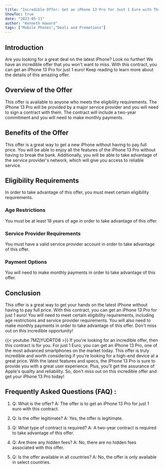 ```yaml
---
title: "Incredible Offer: Get an iPhone 13 Pro for Just 1 Euro with This Contract!"
ShowToc: true 
date: "2023-05-11"
author: "Kenneth Howard" 
tags: ["Mobile Phones","Deals and Promotions"]
---
```

## Introduction
Are you looking for a great deal on the latest iPhone? Look no further!  We have an incredible offer that you won't want to miss. With this contract, you can get an iPhone 13 Pro for just 1 euro! Keep reading to learn more about the details of this amazing offer. 

## Overview of the Offer
This offer is available to anyone who meets the eligibility requirements. The iPhone 13 Pro will be provided by a major service provider and you will need to sign a contract with them. The contract will include a two-year commitment and you will need to make monthly payments. 

## Benefits of the Offer
This offer is a great way to get a new iPhone without having to pay full price. You will be able to enjoy all the features of the iPhone 13 Pro without having to break the bank. Additionally, you will be able to take advantage of the service provider's network, which will give you access to reliable service. 

## Eligibility Requirements
In order to take advantage of this offer, you must meet certain eligibility requirements. 

### Age Restrictions
You must be at least 18 years of age in order to take advantage of this offer. 

### Service Provider Requirements
You must have a valid service provider account in order to take advantage of this offer. 

### Payment Options
You will need to make monthly payments in order to take advantage of this offer. 

## Conclusion
This offer is a great way to get your hands on the latest iPhone without having to pay full price. With this contract, you can get an iPhone 13 Pro for just 1 euro! You will need to meet certain eligibility requirements, including age restrictions and service provider requirements. You will also need to make monthly payments in order to take advantage of this offer. Don't miss out on this incredible opportunity!

{{< youtube 7MZjYUDRTD8 >}} 
If you're looking for an incredible offer, then this contract is for you. For just 1 Euro, you can get an iPhone 13 Pro, one of the most advanced smartphones on the market today. This offer is truly incredible and worth considering if you're looking for a high-end device at a great price. With the latest features and specs, the iPhone 13 Pro is sure to provide you with a great user experience. Plus, you'll get the assurance of Apple's quality and reliability. So, don't miss out on this incredible offer and get your iPhone 13 Pro today!

## Frequently Asked Questions (FAQ) :
1. Q: What is the offer?
A: The offer is to get an iPhone 13 Pro for just 1 euro with this contract.

2. Q: Is the offer legitimate?
A: Yes, the offer is legitimate.

3. Q: What type of contract is required?
A: A two-year contract is required to take advantage of this offer.

4. Q: Are there any hidden fees?
A: No, there are no hidden fees associated with this offer.

5. Q: Is the offer available in all countries?
A: No, the offer is only available in select countries.


